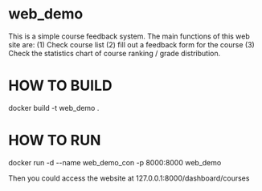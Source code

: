 # web_demo
This is a simple course feedback system. 
The main functions of this web site are:
  (1) Check course list 
  (2) fill out a feedback form for the course
  (3) Check the statistics chart of course ranking / grade distribution.


# HOW TO BUILD
docker build -t web_demo .

# HOW TO RUN
docker run -d --name web_demo_con -p 8000:8000 web_demo

Then you could access the website at 127.0.0.1:8000/dashboard/courses


